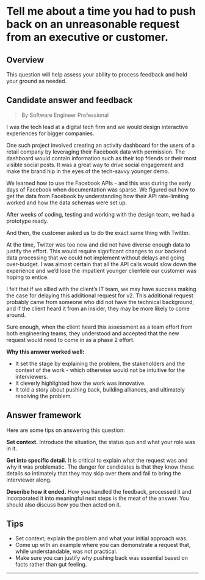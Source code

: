 # Tell me about a time you had to push back on an unreasonable request from an executive or customer.

## Overview
This question will help assess your ability to process feedback and hold your ground as needed.

## Candidate answer and feedback
> By Software Engineer Professional

I was the tech lead at a digital tech firm and we would design interactive experiences for bigger companies.

One such project involved creating an activity dashboard for the users of a retail company by leveraging their Facebook data with permission. The dashboard would contain information such as their top friends or their most visible social posts. It was a great way to drive social engagement and make the brand hip in the eyes of the tech-savvy younger demo.

We learned how to use the Facebook APIs - and this was during the early days of Facebook when documentation was sparse. We figured out how to get the data from Facebook by understanding how their API rate-limiting worked and how the data schemas were set up.

After weeks of coding, testing and working with the design team, we had a prototype ready.

And then, the customer asked us to do the exact same thing with Twitter.

At the time, Twitter was too new and did not have diverse enough data to justify the effort. This would require significant changes to our backend data processing that we could not implement without delays and going over-budget. I was almost certain that all the API calls would slow down the experience and we’d lose the impatient younger clientele our customer was hoping to entice.

I felt that if we allied with the client’s IT team, we may have success making the case for delaying this additional request for v2. This additional request probably came from someone who did not have the technical background, and if the client heard it from an insider, they may be more likely to come around.

Sure enough, when the client heard this assessment as a team effort from both engineering teams, they understood and accepted that the new request would need to come in as a phase 2 effort.

**Why this answer worked well:**

* It set the stage by explaining the problem, the stakeholders and the context of the work - which otherwise would not be intuitive for the interviewers.
* It cleverly highlighted how the work was innovative.
* It told a story about pushing back, building alliances, and ultimately resolving the problem.

## Answer framework
Here are some tips on answering this question:

**Set context.** Introduce the situation, the status quo and what your role was in it.

**Get into specific detail.** It is critical to explain what the request was and why it was problematic. The danger for candidates is that they know these details so intimately that they may skip over them and fail to bring the interviewer along.

**Describe how it ended.** How you handled the feedback, processed it and incorporated it into meaningful next steps is the meat of the answer. You should also discuss how you then acted on it.

## Tips

* Set context; explain the problem and what your initial approach was.
* Come up with an example where you can demonstrate a request that, while understandable, was not practical.
* Make sure you can justify why pushing back was essential based on facts rather than gut feeling.

---